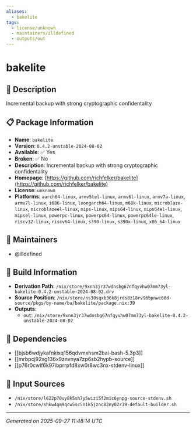 ```yaml
---
aliases:
  - bakelite
tags:
  - license/unknown
  - maintainers/illdefined
  - outputs/out
---
```


# bakelite

## 📝 Description

Incremental backup with strong cryptographic confidentality

## 📋 Package Information

- **Name**: `bakelite`
- **Version**: `0.4.2-unstable-2024-08-02`
- **Available**: ✅ Yes
- **Broken**: ✅ No
- **Description**: Incremental backup with strong cryptographic confidentality
- **Homepage**: [https://github.com/richfelker/bakelite](https://github.com/richfelker/bakelite)
- **License**: `unknown`
- **Platforms**: `aarch64-linux`, `armv5tel-linux`, `armv6l-linux`, `armv7a-linux`, `armv7l-linux`, `i686-linux`, `loongarch64-linux`, `m68k-linux`, `microblaze-linux`, `microblazeel-linux`, `mips-linux`, `mips64-linux`, `mips64el-linux`, `mipsel-linux`, `powerpc-linux`, `powerpc64-linux`, `powerpc64le-linux`, `riscv32-linux`, `riscv64-linux`, `s390-linux`, `s390x-linux`, `x86_64-linux`
## 👥 Maintainers

- @illdefined


## 🔧 Build Information

- **Derivation Path**: `/nix/store/9xnn3jr37wdnsbg67nfqyvhw07mm73yl-bakelite-0.4.2-unstable-2024-08-02.drv`
- **Source Position**: `/nix/store/ns30sqxb36k8jrds8z18rv96bpnwc60d-source/pkgs/by-name/ba/bakelite/package.nix:39`
- **Outputs**:
  - `out`:  `/nix/store/9xnn3jr37wdnsbg67nfqyvhw07mm73yl-bakelite-0.4.2-unstable-2024-08-02`

## 🔗 Dependencies

- [[bjsb6wdjykafnkixq156qdvmxhsm2bai-bash-5.3p3]]
- [[mrbpcj92xg136x9znvnya7zp6sb2hypb-source]]
- [[p76r0cwlf6k97ibprrpfd8xw0r8wc3nx-stdenv-linux]]

## 📁 Input Sources

- `/nix/store/l622p70vy8k5sh7y5wizi5f2mic6ynpg-source-stdenv.sh`
- `/nix/store/shkw4qm9qcw5sc5n1k5jznc83ny02r39-default-builder.sh`

---
*Generated on 2025-09-27 11:48:14 UTC*
